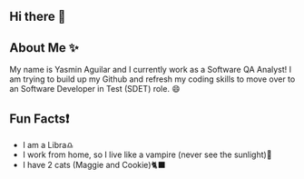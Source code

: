 ## Hi there 👋 

## About Me ✨
My name is Yasmin Aguilar and I currently work as a Software QA Analyst! I am trying to build up my Github and refresh my coding skills to move over to an Software Developer in Test (SDET) role. 😄

## Fun Facts❗
  - I am a Libra♎
  - I work from home, so I live like a vampire (never see the sunlight)🧛
  - I have 2 cats (Maggie and Cookie)🐈‍⬛

<!--
**yasminaguilarx/yasminaguilarx** is a ✨ _special_ ✨ repository because its `README.md` (this file) appears on your GitHub profile.

Here are some ideas to get you started:

- 🔭 I’m currently working on ...
- 🌱 I’m currently learning ...
- 👯 I’m looking to collaborate on ...
- 🤔 I’m looking for help with ...
- 💬 Ask me about ...
- 📫 How to reach me: ...
- 😄 Pronouns: ...
- ⚡ Fun fact: ...
-->

